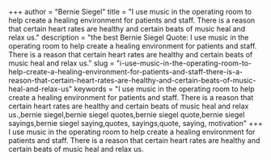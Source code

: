 +++
author = "Bernie Siegel"
title = "I use music in the operating room to help create a healing environment for patients and staff. There is a reason that certain heart rates are healthy and certain beats of music heal and relax us."
description = "the best Bernie Siegel Quote: I use music in the operating room to help create a healing environment for patients and staff. There is a reason that certain heart rates are healthy and certain beats of music heal and relax us."
slug = "i-use-music-in-the-operating-room-to-help-create-a-healing-environment-for-patients-and-staff-there-is-a-reason-that-certain-heart-rates-are-healthy-and-certain-beats-of-music-heal-and-relax-us"
keywords = "I use music in the operating room to help create a healing environment for patients and staff. There is a reason that certain heart rates are healthy and certain beats of music heal and relax us.,bernie siegel,bernie siegel quotes,bernie siegel quote,bernie siegel sayings,bernie siegel saying,quotes, sayings,quote, saying, motivation"
+++
I use music in the operating room to help create a healing environment for patients and staff. There is a reason that certain heart rates are healthy and certain beats of music heal and relax us.
